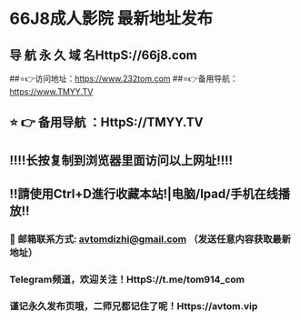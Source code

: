 # 66J8成人影院 最新地址发布 
## 导 航 永 久 域 名HttpS://66j8.com
##⭐️👉访问地址：https://www.232tom.com
##⭐️👉备用导航：https://www.TMYY.TV
## ⭐️ 👉 备用导航 ：HttpS://TMYY.TV
## ‼️‼️长按复制到浏览器里面访问以上网址‼️‼️ 
## ‼️請使用Ctrl+D進行收藏本站!|电脑/Ipad/手机在线播放‼️  
### 📧 邮箱联系方式: avtomdizhi@gmail.com （发送任意内容获取最新地址）
### Telegram频道，欢迎关注！HttpS://t.me/tom914_com
### 谨记永久发布页哦，二师兄都记住了呢！Https://avtom.vip
